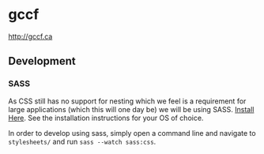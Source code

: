 # gccf
http://gccf.ca

## Development

### SASS

As CSS still has no support for nesting which we feel is a requirement for large applications (which this will one day be) we will be using SASS. [Install Here](http://sass-lang.com/install). See the installation instructions for your OS of choice.

In order to develop using sass, simply open a command line and navigate to `stylesheets/` and run `sass --watch sass:css`.


